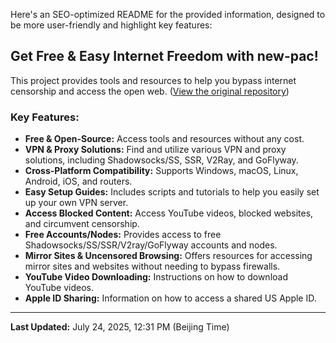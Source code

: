Here's an SEO-optimized README for the provided information, designed to be more user-friendly and highlight key features:

## Get Free & Easy Internet Freedom with new-pac!

This project provides tools and resources to help you bypass internet censorship and access the open web. ([View the original repository](https://github.com/Alvin9999/new-pac))

### Key Features:

*   **Free & Open-Source:** Access tools and resources without any cost.
*   **VPN & Proxy Solutions:** Find and utilize various VPN and proxy solutions, including Shadowsocks/SS, SSR, V2Ray, and GoFlyway.
*   **Cross-Platform Compatibility:** Supports Windows, macOS, Linux, Android, iOS, and routers.
*   **Easy Setup Guides:** Includes scripts and tutorials to help you easily set up your own VPN server.
*   **Access Blocked Content:** Access YouTube videos, blocked websites, and circumvent censorship.
*   **Free Accounts/Nodes:** Provides access to free Shadowsocks/SS/SSR/V2ray/GoFlyway accounts and nodes.
*   **Mirror Sites & Uncensored Browsing:** Offers resources for accessing mirror sites and websites without needing to bypass firewalls.
*   **YouTube Video Downloading:** Instructions on how to download YouTube videos.
*   **Apple ID Sharing:**  Information on how to access a shared US Apple ID.

---

**Last Updated:** July 24, 2025, 12:31 PM (Beijing Time)